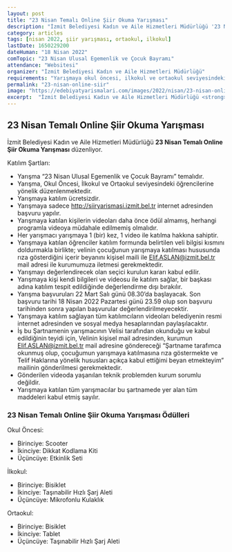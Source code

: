 ```yaml
---
layout: post
title: "23 Nisan Temalı Online Şiir Okuma Yarışması"
description: "İzmit Belediyesi Kadın ve Aile Hizmetleri Müdürlüğü '23 Nisan Temalı Online Şiir Okuma Yarışması' düzenliyor."
category: articles
tags: [nisan 2022, şiir yarışması, ortaokul, ilkokul]
lastDate: 1650229200
dateHuman: "18 Nisan 2022"
comTopic: "23 Nisan Ulusal Egemenlik ve Çocuk Bayramı"
attendance: "Websitesi"
organizer: "İzmit Belediyesi Kadın ve Aile Hizmetleri Müdürlüğü"
requirements: "Yarışmaya okul öncesi, ilkokul ve ortaokul seviyesindeki öğrenciler katılabilir."
permalink: "23-nisan-online-siir"
image: "https://edebiyatyarismalari.com/images/2022/nisan/23-nisan-online-siir.jpg"
excerpt:  "İzmit Belediyesi Kadın ve Aile Hizmetleri Müdürlüğü <strong> 23 Nisan Temalı Online Şiir Okuma Yarışması </strong> düzenliyor."
---
```


## 23 Nisan Temalı Online Şiir Okuma Yarışması
İzmit Belediyesi Kadın ve Aile Hizmetleri Müdürlüğü **23 Nisan Temalı Online Şiir Okuma Yarışması** düzenliyor.

Katılım Şartları:
- Yarışma “23 Nisan Ulusal Egemenlik ve Çocuk Bayramı” temalıdır.
- Yarışma, Okul Öncesi, İlkokul ve Ortaokul seviyesindeki öğrencilerine yönelik düzenlenmektedir.
- Yarışmaya katılım ücretsizdir.
- Yarışmaya sadece http://siiryarismasi.izmit.bel.tr internet adresinden başvuru yapılır.
- Yarışmaya katılan kişilerin videoları daha önce ödül almamış, herhangi programla videoya müdahale edilmemiş olmalıdır.
- Her yarışmacı yarışmaya 1 (bir) kez, 1 video ile katılma hakkına sahiptir.
- Yarışmaya katılan öğrenciler katılım formunda belirtilen veli bilgisi kısmını doldurmakla birlikte; velinin çocuğunun yarışmaya katılması hususunda rıza gösterdiğini içerir beyanını kişisel maili ile Elif.ASLAN@izmit.bel.tr mail adresi ile kurumumuza iletmesi gerekmektedir.
- Yarışmayı değerlendirecek olan seçici kurulun kararı kabul edilir.
- Yarışmaya kişi kendi bilgileri ve videosu ile katılım sağlar, bir başkası adına katılım tespit edildiğinde değerlendirme dışı bırakılır.
- Yarışma başvuruları 22 Mart Salı günü 08.30’da başlayacak. Son başvuru tarihi 18 Nisan 2022 Pazartesi günü 23.59 olup son başvuru tarihinden sonra yapılan başvurular değerlendirilmeyecektir.
- Yarışmaya katılım sağlayan tüm katılımcıların videoları belediyenin resmi internet adresinden ve sosyal medya hesaplarından paylaşılacaktır.
- İş bu Şartnamenin yarışmacının Velisi tarafından okunduğu ve kabul edildiğinin teyidi için, Velinin kişisel mail adresinden, kurumun Elif.ASLAN@izmit.bel.tr mail adresine göndereceği “Şartname tarafımca okunmuş olup, çocuğumun yarışmaya katılmasına rıza göstermekte ve Telif Haklarına yönelik hususları açıkça kabul ettiğimi beyan etmekteyim” mailinin gönderilmesi gerekmektedir.
- Gönderilen videoda yaşanılan teknik problemden kurum sorumlu değildir.
- Yarışmaya katılan tüm yarışmacılar bu şartnamede yer alan tüm maddeleri kabul etmiş sayılır.


### 23 Nisan Temalı Online Şiir Okuma Yarışması Ödülleri
Okul Öncesi:
- Birinciye: Scooter
- İkinciye: Dikkat Kodlama Kiti 
- Üçüncüye: Etkinlik Seti 

İlkokul:
- Birinciye: Bisiklet
- İkinciye: Taşınabilir Hızlı Şarj Aleti 
- Üçüncüye: Mikrofonlu Kulaklık

Ortaokul:
- Birinciye: Bisiklet
- İkinciye: Tablet 
- Üçüncüye: Taşınabilir Hızlı Şarj Aleti